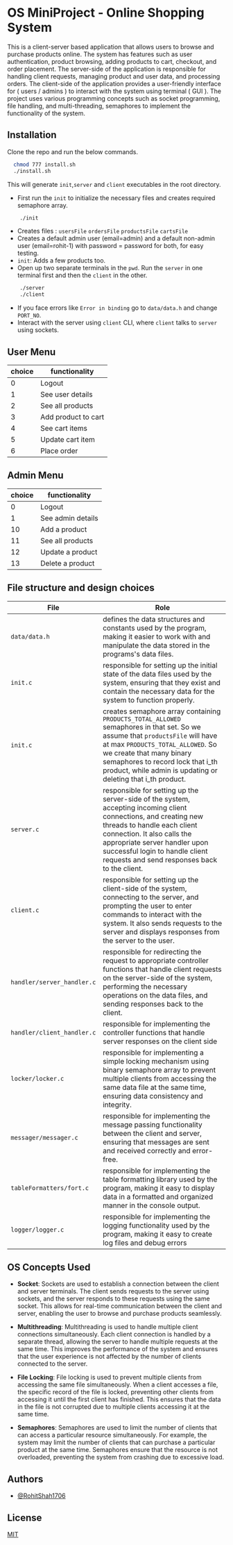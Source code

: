 # OS MiniProject - Online Shopping System

This is a client-server based application that allows users to browse and purchase products online. The system has features such as user authentication, product browsing, adding products to cart, checkout, and order placement. The server-side of the application is responsible for handling client requests, managing product and user data, and processing orders. The client-side of the application provides a user-friendly interface for ( users / admins ) to interact with the system using terminal ( GUI ). The project uses various programming concepts such as socket programming, file handling, and multi-threading, semaphores to implement the functionality of the system.

## Installation

Clone the repo and run the below commands.

```bash
  chmod 777 install.sh
  ./install.sh
```

This will generate `init`,`server` and `client` executables in the root directory.

- First run the `init` to initialize the necessary files and creates required semaphore array.

```bash
    ./init
```

- Creates files : `usersFile` `ordersFile` `productsFile` `cartsFile`
- Creates a default admin user (email=admin) and a default non-admin user (email=rohit-1) with password = password for both, for easy testing.
- `init`: Adds a few products too.
- Open up two separate terminals in the `pwd`. Run the `server` in one terminal first and then the `client` in the other.

```bash
    ./server
    ./client
```

- If you face errors like `Error in binding` go to `data/data.h` and change `PORT_NO`.
- Interact with the server using `client` CLI, where `client` talks to `server` using sockets.

## User Menu

| choice | functionality       |
| ------ | ------------------- |
| 0      | Logout              |
| 1      | See user details    |
| 2      | See all products    |
| 3      | Add product to cart |
| 4      | See cart items      |
| 5      | Update cart item    |
| 6      | Place order         |

## Admin Menu

| choice | functionality     |
| ------ | ----------------- |
| 0      | Logout            |
| 1      | See admin details |
| 10     | Add a product     |
| 11     | See all products  |
| 12     | Update a product  |
| 13     | Delete a product  |

## File structure and design choices

| File                       | Role                                                                                                                                                                                                                                                                                              |
| -------------------------- | ------------------------------------------------------------------------------------------------------------------------------------------------------------------------------------------------------------------------------------------------------------------------------------------------- |
| `data/data.h`              | defines the data structures and constants used by the program, making it easier to work with and manipulate the data stored in the programs's data files.                                                                                                                                         |
| `init.c`                   | responsible for setting up the initial state of the data files used by the system, ensuring that they exist and contain the necessary data for the system to function properly.                                                                                                                   |
| `init.c`                   | creates semaphore array containing `PRODUCTS_TOTAL_ALLOWED` semaphores in that set. So we assume that `productsFile` will have at max `PRODUCTS_TOTAL_ALLOWED`. So we create that many binary semaphores to record lock that i_th product, while admin is updating or deleting that i_th product. |
| `server.c`                 | responsible for setting up the server-side of the system, accepting incoming client connections, and creating new threads to handle each client connection. It also calls the appropriate server handler upon successful login to handle client requests and send responses back to the client.   |
| `client.c`                 | responsible for setting up the client-side of the system, connecting to the server, and prompting the user to enter commands to interact with the system. It also sends requests to the server and displays responses from the server to the user.                                                |
| `handler/server_handler.c` | responsible for redirecting the request to appropriate controller functions that handle client requests on the server-side of the system, performing the necessary operations on the data files, and sending responses back to the client.                                                        |
| `handler/client_handler.c` | responsible for implementing the controller functions that handle server responses on the client side                                                                                                                                                                                             |
| `locker/locker.c`          | responsible for implementing a simple locking mechanism using binary semaphore array to prevent multiple clients from accessing the same data file at the same time, ensuring data consistency and integrity.                                                                                     |
| `messager/messager.c`      | responsible for implementing the message passing functionality between the client and server, ensuring that messages are sent and received correctly and error-free.                                                                                                                              |
| `tableFormatters/fort.c`   | responsible for implementing the table formatting library used by the program, making it easy to display data in a formatted and organized manner in the console output.                                                                                                                          |
| `logger/logger.c`          | responsible for implementing the logging functionality used by the program, making it easy to create log files and debug errors                                                                                                                                                                   |

##

## OS Concepts Used

- **Socket**: Sockets are used to establish a connection between the client and server terminals. The client sends requests to the server using sockets, and the server responds to these requests using the same socket. This allows for real-time communication between the client and server, enabling the user to browse and purchase products seamlessly.

- **Multithreading**: Multithreading is used to handle multiple client connections simultaneously. Each client connection is handled by a separate thread, allowing the server to handle multiple requests at the same time. This improves the performance of the system and ensures that the user experience is not affected by the number of clients connected to the server.

- **File Locking**: File locking is used to prevent multiple clients from accessing the same file simultaneously. When a client accesses a file, the specific record of the file is locked, preventing other clients from accessing it until the first client has finished. This ensures that the data in the file is not corrupted due to multiple clients accessing it at the same time.

- **Semaphores**: Semaphores are used to limit the number of clients that can access a particular resource simultaneously. For example, the system may limit the number of clients that can purchase a particular product at the same time. Semaphores ensure that the resource is not overloaded, preventing the system from crashing due to excessive load.

## Authors

- [@RohitShah1706](https://github.com/RohitShah1706)

## License

[MIT](https://choosealicense.com/licenses/mit/)
